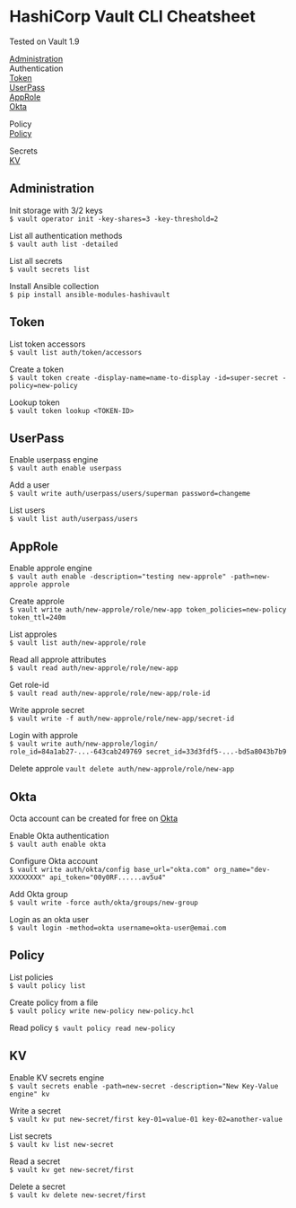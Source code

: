 # HashiCorp Vault CLI Cheatsheet

Tested on Vault 1.9  

[Administration](#Administration)  
Authentication  
[Token](#Token)  
[UserPass](#UserPass)  
[AppRole](#AppRole)  
[Okta](#Okta)  

Policy  
[Policy](#Policy)  

Secrets  
[KV](#KV)  

## Administration 
Init storage with 3/2 keys  
`$ vault operator init -key-shares=3 -key-threshold=2`

List all authentication methods  
`$ vault auth list -detailed`

List all secrets  
`$ vault secrets list`

Install Ansible collection  
`$ pip install ansible-modules-hashivault`

## Token
List token accessors  
`$ vault list auth/token/accessors`

Create a token  
`$ vault token create -display-name=name-to-display -id=super-secret -policy=new-policy`

Lookup token  
`$ vault token lookup <TOKEN-ID>`


## UserPass  
Enable userpass engine  
`$ vault auth enable userpass`

Add a user  
`$ vault write auth/userpass/users/superman password=changeme`

List users  
`$ vault list auth/userpass/users`

## AppRole

Enable approle engine  
`$ vault auth enable -description="testing new-approle" -path=new-approle approle`

Create approle  
`$ vault write auth/new-approle/role/new-app token_policies=new-policy token_ttl=240m`

List approles  
`$ vault list auth/new-approle/role`

Read all approle attributes  
`$ vault read auth/new-approle/role/new-app`

Get role-id  
`$ vault read auth/new-approle/role/new-app/role-id`

Write approle secret  
`$ vault write -f auth/new-approle/role/new-app/secret-id`

Login with approle  
`$ vault write auth/new-approle/login/ role_id=84a1ab27-...-643cab249769 secret_id=33d3fdf5-...-bd5a8043b7b9`

Delete approle
`vault delete auth/new-approle/role/new-app`

## Okta
Octa account can be created for free on [Okta](http://developer.okta.com)  

Enable Okta authentication  
`$ vault auth enable okta`

Configure Okta account  
`$ vault write auth/okta/config base_url="okta.com" org_name="dev-XXXXXXXX" api_token="00y0RF......av5u4"`

Add Okta group  
`$ vault write -force auth/okta/groups/new-group`

Login as an okta user  
`$ vault login -method=okta username=okta-user@emai.com`

## Policy

List policies  
`$ vault policy list`

Create policy from a file  
`$ vault policy write new-policy new-policy.hcl`

Read policy
`$ vault policy read new-policy`

## KV  

Enable KV secrets engine  
`$ vault secrets enable -path=new-secret -description="New Key-Value engine" kv`

Write a secret  
`$ vault kv put new-secret/first key-01=value-01 key-02=another-value`

List secrets  
`$ vault kv list new-secret`

Read a secret  
`$ vault kv get new-secret/first`

Delete a secret  
`$ vault kv delete new-secret/first`